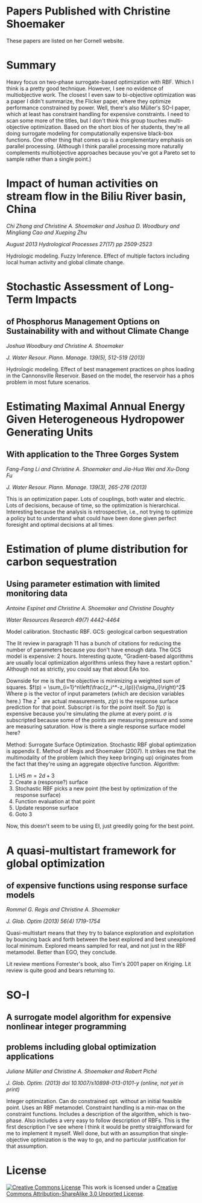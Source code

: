 Papers Published with Christine Shoemaker
=========================================

These papers are listed on her Cornell website.

Summary
=======

Heavy focus on two-phase surrogate-based optimization with RBF. Which I think is a pretty good technique. However, I see no evidence of multiobjective work. The closest I even saw to bi-objective optimization was a paper I didn't summarize, the Flicker paper, where they optimize performance constrained by power. Well, there's also Müller's SO-I paper, which at least has constraint handling for expensive constraints. I need to scan some more of the titles, but I don't think this group touches multi-objective optimization. Based on the short bios of her students, they're all doing surrogate modeling for computationally expensive black-box functions. One other thing that comes up is a complementary emphasis on parallel processing. (Although I think parallel processing more naturally complements multiobjective approaches because you've got a Pareto set to sample rather than a single point.)

Impact of human activities on stream flow in the Biliu River basin, China
=========================================================================

*Chi Zhang and Christine A. Shoemaker and Joshua D. Woodbury and Mingliang Cao and Xueping Zhu*

*August 2013 Hydrological Processes 27(17) pp 2509-2523*

Hydrologic modeling. Fuzzy Inference. Effect of multiple factors including local human activity and global climate change.

Stochastic Assessment of Long-Term Impacts
==========================================

of Phosphorus Management Options on Sustainability with and without Climate Change
----------------------------------------------------------------------------------

*Joshua Woodbury and Christine A. Shoemaker*

*J. Water Resour. Plann. Manage. 139(5), 512-519 (2013)*

Hydrologic modeling. Effect of best management practices on phos loading in the Cannonsville Reservoir. Based on the model, the reservoir has a phos problem in most future scenarios.

Estimating Maximal Annual Energy Given Heterogeneous Hydropower Generating Units
================================================================================

With application to the Three Gorges System
-------------------------------------------

*Fang-Fang Li and Christine A. Shoemaker and Jia-Hua Wei and Xu-Dong Fu*

*J. Water Resour. Plann. Manage. 139(3), 265-276 (2013)*

This is an optimization paper. Lots of couplings, both water and electric. Lots of decisions, because of time, so the optimization is hierarchical. Interesting because the analysis is retrospective, i.e., not trying to optimize a policy but to understand what could have been done given perfect foresight and optimal decisions at all times.

Estimation of plume distribution for carbon sequestration
=========================================================

Using parameter estimation with limited monitoring data
-------------------------------------------------------

*Antoine Espinet and Christine A. Shoemaker and Christine Doughty*

*Water Resources Research 49(7) 4442-4464*

Model calibration. Stochastic RBF. GCS: geological carbon sequestration

The lit review in paragraph 11 has a bunch of citations for reducing the number of parameters because you don't have enough data. The GCS model is expensive: 2 hours. Interesting quote, "Gradient-based algorithms are usually local optimization algorithms unless they have a restart option." Although not as strictly, you could say that about EAs too.

Downside for me is that the objective is minimizing a weighted sum of squares. \$f(p) = \\sum\_{i=1}\^n\\left(\\frac{z\_i\^\*-z\_i(p)}{\\sigma\_i}\\right)\^2\$ Where p is the vector of input parameters (which are decision variables here.) The *z*<sup> \* </sup> are actual measurements, *z*(*p*) is the response surface prediction for that point. Subscript *i* is for the point itself. So *f*(*p*) is expensive because you're simulating the plume at every point. *σ* is subscripted because some of the points are measuring pressure and some are measuring saturation. How is there a single response surface model here?

Method: Surrogate Surface Optimization. Stochastic RBF global optimization is appendix E. Method of Regis and Shoemaker (2007). It strikes me that the multimodality of the problem (which they keep bringing up) originates from the fact that they're using an aggregate objective function. Algorithm:

1.  LHS *m* = 2*d* + 3
2.  Create a (response?) surface
3.  Stochastic RBF picks a new point (the best by optimization of the response surface)
4.  Function evaluation at that point
5.  Update response surface
6.  Goto 3

Now, this doesn't seem to be using EI, just greedily going for the best point.

A quasi-multistart framework for global optimization
====================================================

of expensive functions using response surface models
----------------------------------------------------

*Rommel G. Regis and Christine A. Shoemaker*

*J. Glob. Optim (2013) 56(4) 1719-1754*

Quasi-multistart means that they try to balance exploration and exploitation by bouncing back and forth between the best explored and best unexplored local minimum. Explored means sampled for real, and not just in the RBF metamodel. Better than EGO, they conclude.

Lit review mentions Forrester's book, also Tim's 2001 paper on Kriging. Lit review is quite good and bears returning to.

SO-I
====

A surrogate model algorithm for expensive nonlinear integer programming
-----------------------------------------------------------------------

problems including global optimization applications
---------------------------------------------------

*Juliane Müller and Christine A. Shoemaker and Robert Piché*

*J. Glob. Optim. (2013) doi 10.1007/s10898-013-0101-y (online, not yet in print)*

Integer optimization. Can do constrained opt. without an initial feasible point. Uses an RBF metamodel. Constraint handling is a min-max on the constraint functions. Includes a description of the algorithm, which is two-phase. Also includes a very easy to follow description of RBFs. This is the first description I've see where I think it would be pretty straightforward for me to implement it myself. Well done, but with an assumption that single-objective optimization is the way to go, and no particular justification for that assumption.

License
=======

[![Creative Commons License](http://i.creativecommons.org/l/by-sa/3.0/88x31.png)](http://creativecommons.org/licenses/by-sa/3.0/deed.en_US)
This work is licensed under a [Creative Commons Attribution-ShareAlike 3.0 Unported License](http://creativecommons.org/licenses/by-sa/3.0/deed.en_US).
